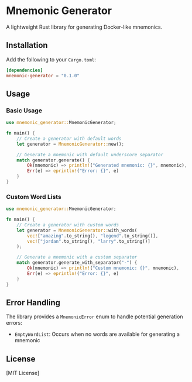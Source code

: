 # Mnemonic Generator

A lightweight Rust library for generating Docker-like mnemonics.

## Installation

Add the following to your `Cargo.toml`:

```toml
[dependencies]
mnemonic-generator = "0.1.0"
```

## Usage

### Basic Usage

```rust
use mnemonic_generator::MnemonicGenerator;

fn main() {
    // Create a generator with default words
    let generator = MnemonicGenerator::new();

    // Generate a mnemonic with default underscore separator
    match generator.generate() {
        Ok(mnemonic) => println!("Generated mnemonic: {}", mnemonic),
        Err(e) => eprintln!("Error: {}", e)
    }
}
```

### Custom Word Lists

```rust
use mnemonic_generator::MnemonicGenerator;

fn main() {
    // Create a generator with custom words
    let generator = MnemonicGenerator::with_words(
        vec!["amazing".to_string(), "legend".to_string()],
        vec!["jordan".to_string(), "larry".to_string()]
    );

    // Generate a mnemonic with a custom separator
    match generator.generate_with_separator("-") {
        Ok(mnemonic) => println!("Custom mnemonic: {}", mnemonic),
        Err(e) => eprintln!("Error: {}", e)
    }
}
```

## Error Handling

The library provides a `MnemonicError` enum to handle potential generation errors:

- `EmptyWordList`: Occurs when no words are available for generating a mnemonic

## License

[MIT License]

